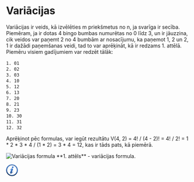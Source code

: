 # Variācijas

Variācijas ir veids, kā izvēlēties m priekšmetus no n, ja svarīga ir secība. Piemēram, ja ir dotas 4 bingo bumbas numurētas no 0 līdz 3, un ir jāuzzina, cik veidos var paņemt 2 no 4 bumbām ar nosacījumu, ka paņemot 1, 2 un 2, 1 ir dažādi paņemšanas veidi, tad to var aprēķināt, kā ir redzams 1. attēlā. Piemēru visiem gadījumiem var redzēt tālāk:

```
1. 01
2. 02
3. 03
4. 10
5. 12
6. 13
7. 20
8. 21
9. 23
10. 30
11. 31
12. 32
```

Aprēķinot pēc formulas, var iegūt rezultātu V(4, 2) = 4! / (4 - 2)! = 4! / 2! = 1 * 2 * 3 * 4 / (1 * 2) = 3 * 4 = 12, kas ir tāds pats, kā piemērā.

<img alt="Variācijas formula" src="/media/theory/variations.gif" />
**1. attēls** - variācijas formula.

<a href="http://www.uzdevumi.lv/ExerciseRun/RunExercise?exerciseId=d9737daf-3d32-44c9-9ab9-efcdea7db0ae&parentType=VirtualSchool&parentId=574" target="_blank">![Vairāk informācija](/media/theory/information.png)</a>